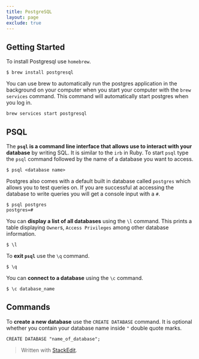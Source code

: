 ```yaml
---
title: PostgreSQL
layout: page
exclude: true
---
```

## Getting Started
To install Postgresql use `homebrew`.
```
$ brew install postgresql
```
You can use brew to automatically run the postgres application in the background on your computer when you start your computer with the `brew services` command. This command will automatically start postgres when you log in.
```
brew services start postgresql
```
## PSQL
The **`psql` is a command line interface that allows use to interact with your database** by writing SQL. It is similar to the `irb` in Ruby. To start `psql` type the `psql` command followed by the name of a database you want to access. 

```
$ psql <database name>
```
Postgres also comes with a default built in database called `postgres` which allows you to test queries on. If you are successful at accessing the database to write queries you will get a console input with a `#`.
```
$ psql postgres
postgres=#
```
You can **display a list of all databases** using the `\l` command. This prints a table displaying `Owner`s, `Access Privileges` among other database information.
```
$ \l
```

To **exit `psql`** use the `\q` command.
```
$ \q
```

You can **connect to a database** using the `\c` command.
```
$ \c database_name
```

## Commands

To **create a new database** use the `CREATE DATABASE` command. It is optional whether you contain your database name inside `"` double quote marks.
```
CREATE DATABASE "name_of_database";
```
> Written with [StackEdit](https://stackedit.io/).
<!--stackedit_data:
eyJoaXN0b3J5IjpbMTc2NzAzNDQwNSwtMzA3Nzg3MjM2LDY2OD
g2MDY4MV19
-->